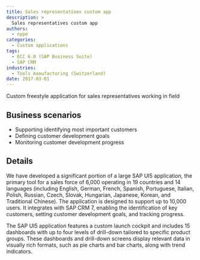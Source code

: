 ```yaml
---
title: Sales representatives custom app
description: >
  Sales representatives custom app
authors:
  - nype
categories:
  - Custom applications
tags:
  - ECC 6.0 (SAP Business Suite)
  - SAP CRM
industries:
  - Tools manufacturing (Switzerland)
date: 2017-03-01
---
```


<!-- more -->

Custom freestyle application for sales representatives working in field

## Business scenarios
- Supporting identifying most important customers
- Defining customer development goals
- Monitoring customer development progress

## Details

We have developed a significant portion of a large SAP UI5 application, the primary tool for a sales force of 6,000 operating in 19 countries and 14 languages (including English, German, French, Spanish, Portuguese, Italian, Polish, Russian, Czech, Slovak, Hungarian, Japanese, Korean, and Traditional Chinese). The application is designed to support up to 10,000 users. It integrates with SAP CRM 7, enabling the identification of key customers, setting customer development goals, and tracking progress.

The SAP UI5 application features a custom launch cockpit and includes 15 dashboards with up to four levels of drill-down tailored to specific product groups. These dashboards and drill-down screens display relevant data in visually rich formats, such as pie charts and bar charts, along with trend indicators.



